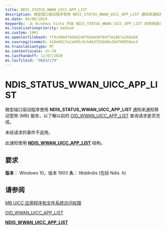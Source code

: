 ```yaml
---
title: NDIS_STATUS_WWAN_UICC_APP_LIST
description: 微型端口驱动程序使用 NDIS_STATUS_WWAN_UICC_APP_LIST 通知来通知移动宽带 (MB) 服务，以了解以前的 OID_WWAN_UICC_APP_LIST 查询请求是否完成。
ms.date: 04/08/2019
keywords: -从 Windows Vista 开始 NDIS_STATUS_WWAN_UICC_APP_LIST 的网络驱动程序
ms.localizationpriority: medium
ms.custom: 19H1
ms.openlocfilehash: ff8c008479db02d4fbb94d8f84f3e18b7a26beb8
ms.sourcegitcommit: 418e6617e2a695c9cb4b37b5b60e264760858acd
ms.translationtype: MT
ms.contentlocale: zh-CN
ms.lasthandoff: 12/07/2020
ms.locfileid: "96832179"
---
```

# <a name="ndis_status_wwan_uicc_app_list"></a>NDIS_STATUS_WWAN_UICC_APP_LIST

微型端口驱动程序使用 **NDIS_STATUS_WWAN_UICC_APP_LIST** 通知来通知移动宽带 (MB) 服务，以了解以前的 [OID_WWAN_UICC_APP_LIST](oid-wwan-uicc-app-list.md) 查询请求是否完成。

未经请求的事件不适用。

此通知使用 [**NDIS_WWAN_UICC_APP_LIST**](/windows-hardware/drivers/ddi/ndiswwan/ns-ndiswwan-_ndis_wwan_uicc_app_list) 结构。

## <a name="requirements"></a>要求

**版本**： Windows 10，版本 1903 **头**： Ntddndis (包括 Ndis .h) 

## <a name="see-also"></a>请参阅

[MB UICC 应用程序和文件系统访问权限](mb-uicc-application-and-file-system-access.md)

[OID_WWAN_UICC_APP_LIST](oid-wwan-uicc-app-list.md)

[**NDIS_WWAN_UICC_APP_LIST**](/windows-hardware/drivers/ddi/ndiswwan/ns-ndiswwan-_ndis_wwan_uicc_app_list)
